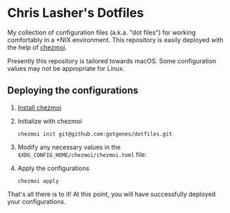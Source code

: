 # Chris Lasher's Dotfiles

My collection of configuration files (a.k.a. "dot files") for working comfortably in a *NIX environment.
This repository is easily deployed with the help of [chezmoi](https://www.chezmoi.io/).

Presently this repository is tailored towards macOS. Some configuration
values may not be appropriate for Linux.

## Deploying the configurations

1.  [Install chezmoi](https://www.chezmoi.io/docs/install/)
2.  Initialize with chezmoi

    ```
    chezmoi init git@github.com:gotgenes/dotfiles.git
    ```

3.  Modify any necessary values in the `$XDG_CONFIG_HOME/chezmoi/chezmoi.toml` file:
4.  Apply the configurations

    ```
    chezmoi apply
    ```

That's all there is to it! At this point, you will have successfully deployed your configurations.

